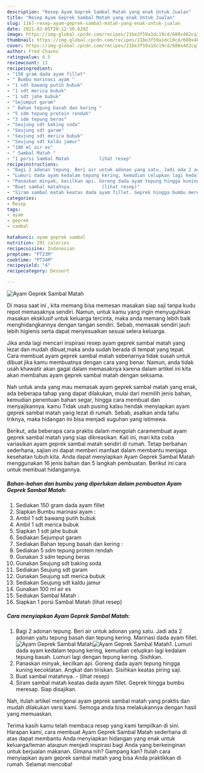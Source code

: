 ```yaml
---
description: "Resep Ayam Geprek Sambal Matah yang enak Untuk Jualan"
title: "Resep Ayam Geprek Sambal Matah yang enak Untuk Jualan"
slug: 1167-resep-ayam-geprek-sambal-matah-yang-enak-untuk-jualan
date: 2021-03-05T20:12:50.620Z
image: https://img-global.cpcdn.com/recipes/21be3f59a1dc19cd/680x482cq70/ayam-geprek-sambal-matah-foto-resep-utama.jpg
thumbnail: https://img-global.cpcdn.com/recipes/21be3f59a1dc19cd/680x482cq70/ayam-geprek-sambal-matah-foto-resep-utama.jpg
cover: https://img-global.cpcdn.com/recipes/21be3f59a1dc19cd/680x482cq70/ayam-geprek-sambal-matah-foto-resep-utama.jpg
author: Fred Chavez
ratingvalue: 4.5
reviewcount: 13
recipeingredient:
- "150 gram dada ayam fillet"
- " Bumbu marinasi ayam "
- "1 sdt bawang putih bubuk"
- "1 sdt merica bubuk"
- "1 sdt jahe bubuk"
- "Sejumput garam"
- " Bahan tepung basah dan kering "
- "5 sdm tepung protein rendah"
- "3 sdm tepung beras"
- "Seujung sdt baking soda"
- "Seujung sdt garam"
- "Seujung sdt merica bubuk"
- "Seujung sdt kaldu jamur"
- "100 ml air es"
- " Sambal Matah "
- "1 porsi Sambal Matah           lihat resep"
recipeinstructions:
- "Bagi 2 adonan tepung. Beri air untuk adonan yang satu. Jadi ada 2 adonan yaitu tepung basah dan tepung kering. Marinasi dada ayam fillet."
- "Lumuri dada ayam kedalam tepung kering, kemudian celupkan lagi kedalam tepung basah. Lumuri lagi dengan tepung kering. Sisihkan."
- "Panaskan minyak, kecilkan api. Goreng dada ayam tepung hingga kuning kecoklatan. Angkat dan tiriskan. Sisihkan keatas piring saji."
- "Buat sambal matahnya.           (lihat resep)"
- "Siram sambal matah keatas dada ayam fillet. Geprek hingga bumbu meresap. Siap disajikan."
categories:
- Resep
tags:
- ayam
- geprek
- sambal

katakunci: ayam geprek sambal 
nutrition: 291 calories
recipecuisine: Indonesian
preptime: "PT23M"
cooktime: "PT34M"
recipeyield: "4"
recipecategory: Dessert

---
```



![Ayam Geprek Sambal Matah](https://img-global.cpcdn.com/recipes/21be3f59a1dc19cd/680x482cq70/ayam-geprek-sambal-matah-foto-resep-utama.jpg)

Di masa  saat ini , kita memang bisa memesan masakan siap saji tanpa kudu repot memasaknya sendiri. Namun, untuk kamu yang ingin menyuguhkan masakan eksklusif untuk keluarga tercinta, maka anda memang lebih baik menghidangkannya dengan tangan sendiri. Sebab, memasak sendiri jauh lebih higienis serta dapat menyesuaikan sesuai selera keluarga.

Jika anda lagi mencari inspirasi resep ayam geprek sambal matah yang lezat dan mudah dibuat,maka anda sudah berada di tempat yang tepat. Cara membuat ayam geprek sambal matah  sebenarnya tidak susah untuk dibuat jika kamu membuatnya dengan cara yang benar. Namun, anda tidak usah khawatir akan gagal dalam memasaknya 
karena dalam artikel ini kita akan membahas ayam geprek sambal matah dengan seksama.  



Nah untuk anda yang mau memasak ayam geprek sambal matah yang enak, ada beberapa tahap yang dapat dilakukan, mulai dari memilih jenis bahan, kemudian penentuan bahan segar, hingga cara membuat dan menyajikannya. kamu Tidak usah pusing kalau hendak menyiapkan ayam geprek sambal matah yang lezat di rumah. Sebab, asalkan anda  tahu triknya, maka hidangan ini bisa menjadi suguhan yang istimewa.

Berikut, ada beberapa cara praktis  dalam mengolah caramembuat ayam geprek sambal matah yang siap dikreasikan. Kali ini, mari kita coba variasikan ayam geprek sambal matah sendiri di rumah. Tetap berbahan sederhana, sajian ini dapat memberi manfaat dalam membantu menjaga kesehatan tubuh kita. Anda dapat menyiapkan Ayam Geprek Sambal Matah menggunakan 16 jenis bahan dan 5 langkah pembuatan. Berikut ini cara untuk membuat hidangannya.

<!--inarticleads1-->

##### Bahan-bahan dan bumbu yang diperlukan dalam pembuatan Ayam Geprek Sambal Matah:

1. Sediakan 150 gram dada ayam fillet
1. Siapkan  Bumbu marinasi ayam :
1. Ambil 1 sdt bawang putih bubuk
1. Ambil 1 sdt merica bubuk
1. Siapkan 1 sdt jahe bubuk
1. Sediakan Sejumput garam
1. Sediakan  Bahan tepung basah dan kering :
1. Sediakan 5 sdm tepung protein rendah
1. Gunakan 3 sdm tepung beras
1. Gunakan Seujung sdt baking soda
1. Sediakan Seujung sdt garam
1. Gunakan Seujung sdt merica bubuk
1. Sediakan Seujung sdt kaldu jamur
1. Gunakan 100 ml air es
1. Sediakan  Sambal Matah :
1. Siapkan 1 porsi Sambal Matah           (lihat resep)




<!--inarticleads2-->

##### Cara menyiapkan Ayam Geprek Sambal Matah:

1. Bagi 2 adonan tepung. Beri air untuk adonan yang satu. Jadi ada 2 adonan yaitu tepung basah dan tepung kering. Marinasi dada ayam fillet.
<img src="https://img-global.cpcdn.com/steps/bbb869a8639153fc/160x128cq70/ayam-geprek-sambal-matah-langkah-memasak-1-foto.jpg" alt="Ayam Geprek Sambal Matah"><img src="https://img-global.cpcdn.com/steps/0b4c8f16f91c21ed/160x128cq70/ayam-geprek-sambal-matah-langkah-memasak-1-foto.jpg" alt="Ayam Geprek Sambal Matah">1. Lumuri dada ayam kedalam tepung kering, kemudian celupkan lagi kedalam tepung basah. Lumuri lagi dengan tepung kering. Sisihkan.
1. Panaskan minyak, kecilkan api. Goreng dada ayam tepung hingga kuning kecoklatan. Angkat dan tiriskan. Sisihkan keatas piring saji.
1. Buat sambal matahnya. -           (lihat resep)
1. Siram sambal matah keatas dada ayam fillet. Geprek hingga bumbu meresap. Siap disajikan.




Nah, itulah artikel mengenai  ayam geprek sambal matah  yang praktis dan mudah dilakukan versi kami. Semoga anda bisa melakukannya dengan hasil yang memuaskan. 

Terima kasih kamu telah membaca resep yang kami tampilkan di sini. Harapan kami, cara membuat  Ayam Geprek Sambal Matah sederhana di atas dapat membantu Anda menyiapkan hidangan yang enak untuk keluarga/teman ataupun menjadi inspirasi bagi Anda yang berkeinginan untuk berjualan makanan. Gimana nih? Gampang kan? Itulah cara menyiapkan ayam geprek sambal matah yang bisa Anda praktikkan di rumah. Selamat mencoba!

